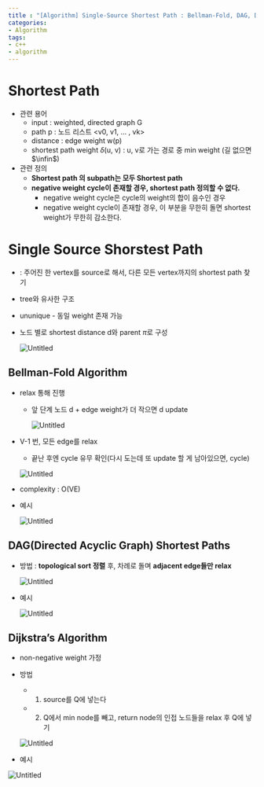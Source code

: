 ```yaml
--- 
title : "[Algorithm] Single-Source Shortest Path : Bellman-Fold, DAG, Dijkstra"
categories:
- Algorithm
tags:
- c++
- algorithm
---
```


# Shortest Path

- 관련 용어
    - input : weighted, directed graph G
    - path p : 노드 리스트 <v0, v1, … , vk>
    - distance : edge weight w(p)
    - shortest path weight $\delta$(u, v) : u, v로 가는 경로 중 min weight (길 없으면 $\infin$)
- 관련 정의
    - **Shortest path 의 subpath는 모두 Shortest path**
    - **negative weight cycle이 존재할 경우, shortest path 정의할 수 없다.**
        - negative weight cycle은 cycle의 weight의 합이 음수인 경우
        - negative weight cycle이 존재할 경우, 이 부분을 무한히 돌면 shortest weight가 무한히 감소한다.

# **Single Source Shorstest Path**

- : 주어진 한 vertex를 source로 해서, 다른 모든 vertex까지의 shortest path 찾기
- tree와 유사한 구조
- ununique - 동일 weight 존재 가능
- 노드 별로 shortest distance d와 parent $\pi$로 구성
    
    ![Untitled](../../assets/images/2023-05-23-single-source-shortest-path/Untitled.png)
    

## Bellman-Fold Algorithm

- relax 통해 진행
    - 앞 단계 노드 d + edge weight가 더 작으면 d update
        
        ![Untitled](../../assets/images/2023-05-23-single-source-shortest-path/Untitled%201.png)
        
- V-1 번, 모든 edge를 relax
    - 끝난 후엔 cycle 유무 확인(다시 도는데 또 update 할 게 남아있으면, cycle)
    
    ![Untitled](../../assets/images/2023-05-23-single-source-shortest-path/Untitled%202.png)
    
- complexity : O(VE)
- 예시
    
    ![Untitled](../../assets/images/2023-05-23-single-source-shortest-path/Untitled%203.png)
    

## DAG(Directed Acyclic Graph) Shortest Paths

- 방법 : **topological sort 정렬** 후, 차례로 돌며 **adjacent edge들만 relax**
    
    ![Untitled](../../assets/images/2023-05-23-single-source-shortest-path/Untitled%204.png)
    
- 예시
    
    ![Untitled](../../assets/images/2023-05-23-single-source-shortest-path/Untitled%205.png)
    

## Dijkstra’s Algorithm

- non-negative weight 가정
- 방법
    - 1) source를 Q에 넣는다
    - 2) Q에서 min node를 빼고, return node의 인접 노드들을 relax 후 Q에 넣기
    
    ![Untitled](../../assets/images/2023-05-23-single-source-shortest-path/Untitled%206.png)
    
- 예시

![Untitled](../../assets/images/2023-05-23-single-source-shortest-path/Untitled%207.png)